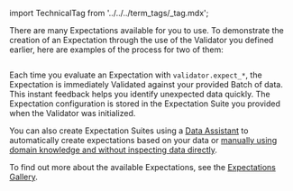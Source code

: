 import TechnicalTag from '../../../term_tags/_tag.mdx';

There are many Expectations available for you to use.  To demonstrate the creation of an Expectation through the use of the Validator you defined earlier, here are examples of the process for two of them:

```python name="version-0.17.23 docs/docusaurus/versioned_docs/version-0.17.23/snippets/aws_cloud_storage_pandas.py add_expectations"
```

Each time you evaluate an Expectation with `validator.expect_*`, the Expectation is immediately Validated against your provided Batch of data. This instant feedback helps you identify unexpected data quickly. The Expectation configuration is stored in the Expectation Suite you provided when the Validator was initialized.

You can also create Expectation Suites using a [Data Assistant](../../../guides/expectations/data_assistants/how_to_create_an_expectation_suite_with_the_onboarding_data_assistant.md) to automatically create expectations based on your data or [manually using domain knowledge and without inspecting data directly](../../../guides/expectations/how_to_create_and_edit_expectations_based_on_domain_knowledge_without_inspecting_data_directly.md). 

To find out more about the available Expectations, see the [Expectations Gallery](https://greatexpectations.io/expectations).